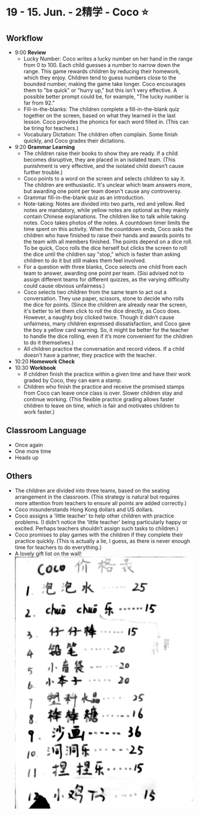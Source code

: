# 19 - 15. Jun. - 2精学 - Coco ⭐

## Workflow

- <badge>9:00</badge> **Review**
  - Lucky Number: Coco writes a lucky number on her hand in the range from 0 to 100. Each child guesses a number to narrow down the range. This game rewards children by reducing their homework, which they enjoy. Children tend to guess numbers close to the bounded number, making the game take longer. Coco encourages them to "be quick" or "hurry up," but this isn’t very effective. A possible better prompt could be, for example, "The lucky number is far from 92."
  - Fill-in-the-blanks: The children complete a fill-in-the-blank quiz together on the screen, based on what they learned in the last lesson. Coco provides the phonics for each word filled in. (This can be tiring for teachers.)
  - Vocabulary Dictation: The children often complain. Some finish quickly, and Coco grades their dictations.
- <badge>9:20</badge> **Grammar Learning**
  - The children raise their books to show they are ready. If a child becomes disruptive, they are placed in an isolated team. (This punishment is very effective, and the isolated child doesn’t cause further trouble.)
  - Coco points to a word on the screen and selects children to say it. The children are enthusiastic. It's unclear which team answers more, but awarding one point per team doesn't cause any controversy.
  - Grammar fill-in-the-blank quiz as an introduction.
  - Note-taking: Notes are divided into two parts, red and yellow. Red notes are mandatory, while yellow notes are optional as they mainly contain Chinese explanations. The children like to talk while taking notes. Coco takes photos of the notes. A countdown timer limits the time spent on this activity. When the countdown ends, Coco asks the children who have finished to raise their hands and awards points to the team with all members finished. The points depend on a dice roll. To be quick, Coco rolls the dice herself but clicks the screen to roll the dice until the children say "stop," which is faster than asking children to do it but still makes them feel involved.
  - For a question with three blanks, Coco selects one child from each team to answer, awarding one point per team. (Sisi advised not to assign different teams for different quizzes, as the varying difficulty could cause obvious unfairness.)
  - Coco selects two children from the same team to act out a conversation. They use paper, scissors, stone to decide who rolls the dice for points. (Since the children are already near the screen, it's better to let them click to roll the dice directly, as Coco does. However, a naughty boy clicked twice. Though it didn’t cause unfairness, many children expressed dissatisfaction, and Coco gave the boy a yellow card warning. So, it might be better for the teacher to handle the dice rolling, even if it’s more convenient for the children to do it themselves.)
  - All children practice the conversation and record videos. If a child doesn't have a partner, they practice with the teacher.
- <badge>10:20</badge> **Homework Check**
- <badge>10:30</badge> **Workbook**
  - If children finish the practice within a given time and have their work graded by Coco, they can earn a stamp.
  - Children who finish the practice and receive the promised stamps from Coco can leave once class is over. Slower children stay and continue working. (This flexible practice grading allows faster children to leave on time, which is fair and motivates children to work faster.)

## Classroom Language

- Once again
- One more time
- Heads up

## Others

- The children are divided into three teams, based on the seating arrangement in the classroom. (This strategy is natural but requires more attention from teachers to ensure all points are added correctly.)
- Coco misunderstands Hong Kong dollars and US dollars.
- Coco assigns a 'little teacher' to help other children with practice problems. (I didn't notice the 'little teacher' being particularly happy or excited. Perhaps teachers shouldn’t assign such tasks to children.)
- Coco promises to play games with the children if they complete their practice quickly. (This is actually a lie, I guess, as there is never enough time for teachers to do everything.)
- A lovely gift list on the wall!
  ![alt text](../../imgs/IMG_20240615_103225.jpg)
